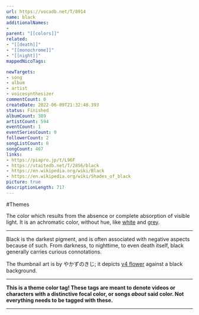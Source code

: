 ```yaml
---
url: https://vocadb.net/T/8914
name: black
additionalNames: 
- 
parent: "[[colors]]"
related:
- "[[death]]"
- "[[monochrome]]"
- "[[night]]"
mappedNicoTags:

newTargets:
- song
- album
- artist
- voicesynthesizer
commentCount: 0
createDate: 2022-06-09T21:32:48.393
status: Finished
albumCount: 389
artistCount: 594
eventCount: 1
eventSeriesCount: 0
followerCount: 2
songListCount: 0
songCount: 467
links: 
- https://piapro.jp/t/L96F
- https://utaitedb.net/T/2856/black
- https://en.wikipedia.org/wiki/Black
- https://en.wikipedia.org/wiki/Shades_of_black
picture: true
descriptionLength: 717
---
```


#Themes

The color which results from the absence or complete absorption of visible light.
It is an achromatic color, without hue, like [white](https://vocadb.net/T/8913/white) and [grey](https://vocadb.net/T/8919/gray).

___

Black is the darkest pigment, and is often associated with negative aspects because of such. 
From darkness, to nighttime, to even death itself, black generally carries curious connotations.

The thumbnail art is by やかずのきじ; it depicts [v4 flower](https://vocadb.net/Ar/34480) against a black background.

___

**This is a theme color tag! These tags are meant to denote videos or characters with a distinctive focal color, or songs *about* said color. Not everything needs to be tagged with these.**

---

